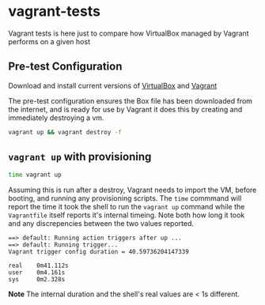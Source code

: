 # vagrant-tests

Vagrant tests is here just to compare how VirtualBox managed by Vagrant performs on a given host

## Pre-test Configuration
Download and install current versions of [VirtualBox](https://www.virtualbox.org/wiki/Downloads) 
and [Vagrant](https://www.vagrantup.com/downloads)

The pre-test configuration ensures the Box file has been downloaded from the internet, and is ready for use by Vagrant it does this by creating and immediately destroying a vm. 

```bash
vagrant up && vagrant destroy -f
```

## `vagrant up` with provisioning

```bash
time vagrant up
```

Assuming this is run after a destroy, Vagrant needs to import the VM, before booting, and running any provisioning scripts. The `time` commmand will report the time it took the shell to run the `vagrant up` command while the `Vagrantfile` itself reports it's internal timeing. Note both how long it took and any discrepencies between the two values reported.

```text
==> default: Running action triggers after up ...
==> default: Running trigger...
Vagrant trigger config duration = 40.59736204147339

real	0m41.112s
user	0m4.161s
sys	    0m2.328s
```
**Note** The internal duration and the shell's real values are < 1s different.
